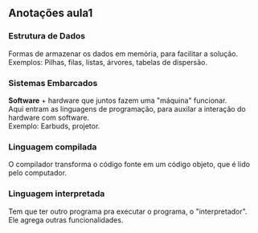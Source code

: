 ## Anotações aula1

### Estrutura de Dados
Formas de armazenar os dados em memória, para facilitar a solução. <br> Exemplos: Pilhas, filas, listas, árvores, tabelas de dispersão.

### Sistemas Embarcados
**Software** + hardware que juntos fazem uma "máquina" funcionar.<br> Aqui entram as linguagens de programação, para auxilar a interação
do hardware com software. <br> Exemplo: Earbuds, projetor.

### Linguagem compilada
O compilador transforma o código fonte em um código objeto, que é lido pelo computador.

### Linguagem interpretada
Tem que ter outro programa pra executar o programa, o "interpretador". <br> Ele agrega outras funcionalidades.

